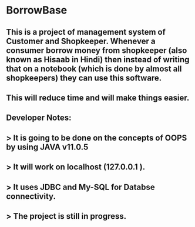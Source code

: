 # BorrowBase

## This is a project of management system of Customer and Shopkeeper. Whenever a consumer borrow money from shopkeeper (also known as Hisaab in Hindi) then instead of writing that on a notebook (which is done by almost all shopkeepers) they can use this software.
## This will reduce time and will make things easier.

## Developer Notes:
## > It is going to be done on the concepts of OOPS by using JAVA v11.0.5
## > It will work on localhost (127.0.0.1 ).
## > It uses JDBC and My-SQL for Databse connectivity.
## > The project is still in progress.
